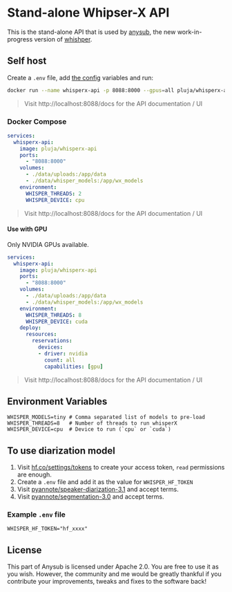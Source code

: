 # Stand-alone Whipser-X API

This is the stand-alone API that is used by [anysub](#), the new work-in-progress version of [whishper](https://whishper.net).

## Self host

Create a `.env` file, add [the config](#environment-variables) variables and run:

```bash
docker run --name whisperx-api -p 8088:8000 --gpus=all pluja/whisperx-api
```

> Visit http://localhost:8088/docs for the API documentation / UI

### Docker Compose

```yml
services:
  whisperx-api:
    image: pluja/whisperx-api
    ports:
      - "8088:8000"
    volumes:
      - ./data/uploads:/app/data
      - ./data/whisper_models:/app/wx_models
    environment:
      WHISPER_THREADS: 2
      WHISPER_DEVICE: cpu
```

> Visit http://localhost:8088/docs for the API documentation / UI

#### Use with GPU

Only NVIDIA GPUs available.

```yml
services:
  whisperx-api:
    image: pluja/whisperx-api
    ports:
      - "8088:8000"
    volumes:
      - ./data/uploads:/app/data
      - ./data/whisper_models:/app/wx_models
    environment:
      WHISPER_THREADS: 8
      WHISPER_DEVICE: cuda
    deploy:
      resources:
        reservations:
          devices:
          - driver: nvidia
            count: all
            capabilities: [gpu]
```

> Visit http://localhost:8088/docs for the API documentation / UI

## Environment Variables

```
WHISPER_MODELS=tiny # Comma separated list of models to pre-load
WHISPER_THREADS=8   # Number of threads to run whisperX
WHISPER_DEVICE=cpu  # Device to run (`cpu` or `cuda`)
```

## To use diarization model

1. Visit [hf.co/settings/tokens](https://hf.co/settings/tokens) to create your access token, `read` permissions are enough.
2. Create a `.env` file and add it as the value for `WHISPER_HF_TOKEN`
3. Visit [pyannote/speaker-diarization-3.1](https://huggingface.co/pyannote/speaker-diarization-3.1) and accept terms.
4. Visit [pyannote/segmentation-3.0](https://huggingface.co/pyannote/segmentation-3.0) and accept terms.

### Example `.env` file

```
WHISPER_HF_TOKEN="hf_xxxx"
```

## License

This part of Anysub is licensed under Apache 2.0. You are free to use it as you wish. However, the community and me would be greatly thankful if you contribute your improvements, tweaks and fixes to the software back!